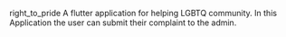 right_to_pride
A flutter application for helping LGBTQ community. In this Application the user can submit their complaint to the admin.